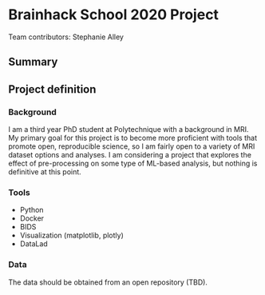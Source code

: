 # Brainhack School 2020 Project

Team contributors: Stephanie Alley

## Summary

## Project definition

### Background
I am a third year PhD student at Polytechnique with a background in MRI. My primary goal for this project is to become more proficient with tools that promote open, reproducible science, so I am fairly open to a variety of MRI dataset options and analyses. I am considering a project that explores the effect of pre-processing on some type of ML-based analysis, but nothing is definitive at this point.

### Tools
* Python
* Docker
* BIDS
* Visualization (matplotlib, plotly)
* DataLad

### Data
The data should be obtained from an open repository (TBD).

